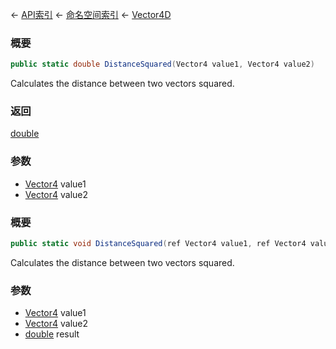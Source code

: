 ← [API索引](Api-Index) ← [命名空间索引](Namespace-Index) ← [Vector4D](VRageMath.Vector4D)

### 概要

```csharp
public static double DistanceSquared(Vector4 value1, Vector4 value2)
```

Calculates the distance between two vectors squared.

### 返回

[double](https://docs.microsoft.com/en-us/dotnet/api/System.Double?view=netframework-4.6)

### 参数

* [Vector4](VRageMath.Vector4) value1
* [Vector4](VRageMath.Vector4) value2
### 概要

```csharp
public static void DistanceSquared(ref Vector4 value1, ref Vector4 value2, out double result)
```

Calculates the distance between two vectors squared.

### 参数

* [Vector4](VRageMath.Vector4) value1
* [Vector4](VRageMath.Vector4) value2
* [double](https://docs.microsoft.com/en-us/dotnet/api/System.Double?view=netframework-4.6) result
